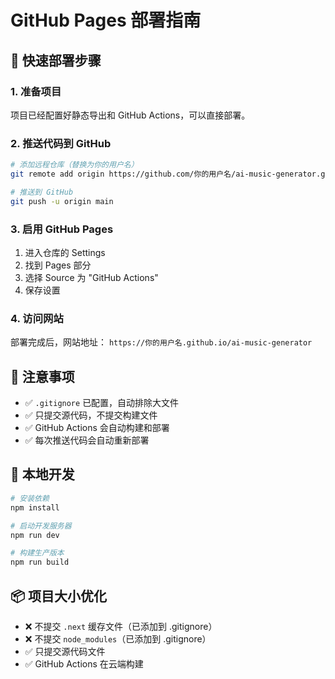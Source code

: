# GitHub Pages 部署指南

## 🚀 快速部署步骤

### 1. 准备项目
项目已经配置好静态导出和 GitHub Actions，可以直接部署。

### 2. 推送代码到 GitHub

```bash
# 添加远程仓库（替换为你的用户名）
git remote add origin https://github.com/你的用户名/ai-music-generator.git

# 推送到 GitHub
git push -u origin main
```

### 3. 启用 GitHub Pages

1. 进入仓库的 Settings
2. 找到 Pages 部分
3. 选择 Source 为 "GitHub Actions"
4. 保存设置

### 4. 访问网站

部署完成后，网站地址：
`https://你的用户名.github.io/ai-music-generator`

## 📝 注意事项

- ✅ `.gitignore` 已配置，自动排除大文件
- ✅ 只提交源代码，不提交构建文件
- ✅ GitHub Actions 会自动构建和部署
- ✅ 每次推送代码会自动重新部署

## 🔧 本地开发

```bash
# 安装依赖
npm install

# 启动开发服务器
npm run dev

# 构建生产版本
npm run build
```

## 📦 项目大小优化

- ❌ 不提交 `.next` 缓存文件（已添加到 .gitignore）
- ❌ 不提交 `node_modules`（已添加到 .gitignore）
- ✅ 只提交源代码文件
- ✅ GitHub Actions 在云端构建
